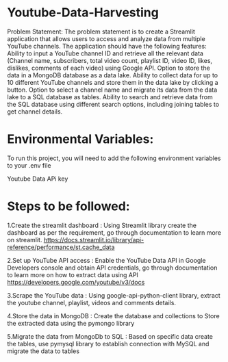 # Youtube-Data-Harvesting

Problem Statement: 
The problem statement is to create a Streamlit application that allows users to access and analyze data from multiple YouTube channels. The application should have the following features: Ability to input a YouTube channel ID and retrieve all the relevant data (Channel name, subscribers, total video count, playlist ID, video ID, likes, dislikes, comments of each video) using Google API. Option to store the data in a MongoDB database as a data lake. Ability to collect data for up to 10 different YouTube channels and store them in the data lake by clicking a button. Option to select a channel name and migrate its data from the data lake to a SQL database as tables. Ability to search and retrieve data from the SQL database using different search options, including joining tables to get channel details.

# Environmental Variables:

To run this project, you will need to add the following environment variables to your .env file

Youtube Data APi key

# Steps to be followed:

1.Create the streamlit dashboard : Using Streamlit library create the dashboard as per the requirement, go through documentation to learn more on streamlit. https://docs.streamlit.io/library/api-reference/performance/st.cache_data

2.Set up YouTube API access : Enable the YouTube Data API in Google Developers console and obtain API credentials, go through documentation to learn more on how to extract data using API https://developers.google.com/youtube/v3/docs

3.Scrape the YouTube data : Using google-api-python-client library, extract the youtube channel, playlist, videos and comments details.

4.Store the data in MongoDB : Create the database and collections to Store the extracted data using the pymongo library

5.Migrate the data from MongoDb to SQL : Based on specific data create the tables, use pymysql library to establish connection with MySQL and migrate the data to tables
